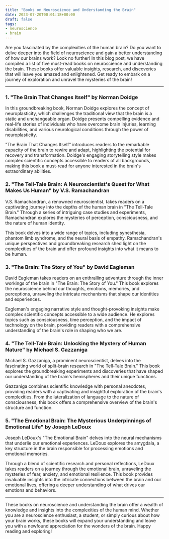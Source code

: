 ```yaml
---
title: "Books on Neuroscience and Understanding the Brain"
date: 2023-07-20T00:01:18+00:00
draft: false
tags: 
- neuroscience
- brain
---
```


Are you fascinated by the complexities of the human brain? Do you want to delve deeper into the field of neuroscience and gain a better understanding of how our brains work? Look no further! In this blog post, we have compiled a list of five must-read books on neuroscience and understanding the brain. These books offer valuable insights, research, and discoveries that will leave you amazed and enlightened. Get ready to embark on a journey of exploration and unravel the mysteries of the brain!

---

### 1. "The Brain That Changes Itself" by Norman Doidge

In this groundbreaking book, Norman Doidge explores the concept of neuroplasticity, which challenges the traditional view that the brain is a static and unchangeable organ. Doidge presents compelling evidence and real-life stories of individuals who have overcome brain injuries, learning disabilities, and various neurological conditions through the power of neuroplasticity.

"The Brain That Changes Itself" introduces readers to the remarkable capacity of the brain to rewire and adapt, highlighting the potential for recovery and transformation. Doidge's engaging storytelling style makes complex scientific concepts accessible to readers of all backgrounds, making this book a must-read for anyone interested in the brain's extraordinary abilities.

### 2. "The Tell-Tale Brain: A Neuroscientist's Quest for What Makes Us Human" by V.S. Ramachandran

V.S. Ramachandran, a renowned neuroscientist, takes readers on a captivating journey into the depths of the human brain in "The Tell-Tale Brain." Through a series of intriguing case studies and experiments, Ramachandran explores the mysteries of perception, consciousness, and the nature of human identity.

This book delves into a wide range of topics, including synesthesia, phantom limb syndrome, and the neural basis of empathy. Ramachandran's unique perspectives and groundbreaking research shed light on the complexities of the brain and offer profound insights into what it means to be human.

### 3. "The Brain: The Story of You" by David Eagleman

David Eagleman takes readers on an enthralling adventure through the inner workings of the brain in "The Brain: The Story of You." This book explores the neuroscience behind our thoughts, emotions, memories, and perceptions, unraveling the intricate mechanisms that shape our identities and experiences.

Eagleman's engaging narrative style and thought-provoking insights make complex scientific concepts accessible to a wide audience. He explores topics such as consciousness, time perception, and the impact of technology on the brain, providing readers with a comprehensive understanding of the brain's role in shaping who we are.

### 4. "The Tell-Tale Brain: Unlocking the Mystery of Human Nature" by Michael S. Gazzaniga

Michael S. Gazzaniga, a prominent neuroscientist, delves into the fascinating world of split-brain research in "The Tell-Tale Brain." This book explores the groundbreaking experiments and discoveries that have shaped our understanding of the brain's hemispheres and their unique functions.

Gazzaniga combines scientific knowledge with personal anecdotes, providing readers with a captivating and insightful exploration of the brain's complexities. From the lateralization of language to the nature of consciousness, this book offers a comprehensive overview of the brain's structure and function.

### 5. "The Emotional Brain: The Mysterious Underpinnings of Emotional Life" by Joseph LeDoux

Joseph LeDoux's "The Emotional Brain" delves into the neural mechanisms that underlie our emotional experiences. LeDoux explores the amygdala, a key structure in the brain responsible for processing emotions and emotional memories.

Through a blend of scientific research and personal reflections, LeDoux takes readers on a journey through the emotional brain, unraveling the mysteries of fear, anxiety, and emotional resilience. This book provides invaluable insights into the intricate connections between the brain and our emotional lives, offering a deeper understanding of what drives our emotions and behaviors.

---

These books on neuroscience and understanding the brain offer a wealth of knowledge and insights into the complexities of the human mind. Whether you are a neuroscience enthusiast, a student, or simply curious about how your brain works, these books will expand your understanding and leave you with a newfound appreciation for the wonders of the brain. Happy reading and exploring!